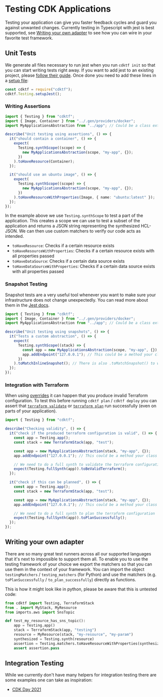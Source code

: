 # Testing CDK Applications

Testing your application can give you faster feedback cycles and guard you against unwanted changes.
Currently testing in Typescript with jest is best supported, see [Writing your own adapter](#own-adapter) to see how you can wire in your favorite test framework.

## Unit Tests

We generate all files necessary to run jest when you run `cdktf init` so that you can start writing tests right away. If you want to add jest to an existing project, please [follow their guide](https://jestjs.io/docs/getting-started). Once done you need to add these lines in a [setup file](https://jestjs.io/docs/configuration#setupfiles-array):

```js
const cdktf = require("cdktf");
cdktf.Testing.setupJest();
```

### Writing Assertions

```ts
import { Testing } from "cdktf";
import { Image, Container } from "../.gen/providers/docker";
import MyApplicationsAbstraction from "../app"; // Could be a class extending from cdktf.Resource

describe("Unit testing using assertions", () => {
  it("should contain a container", () => {
    expect(
      Testing.synthScope((scope) => {
        new MyApplicationsAbstraction(scope, "my-app", {});
      })
    ).toHaveResource(Container);
  });

  it("should use an ubuntu image", () => {
    expect(
      Testing.synthScope((scope) => {
        new MyApplicationsAbstraction(scope, "my-app", {});
      })
    ).toHaveResourceWithProperties(Image, { name: "ubuntu:latest" });
  });
});
```

In the example above we use `Testing.synthScope` to test a part of the application. This creates a scope we can use to test a subset of the application and returns a JSON string representing the synthesized HCL-JSON. We can then use custom matchers to verify our code acts as intended.

- `toHaveResource`: Checks if a certain resource exists
- `toHaveResourceWithProperties`: Checks if a certain resource exists with all properties passed
- `toHaveDataSource`: Checks if a certain data source exists
- `toHaveDataSourceWithProperties`: Checks if a certain data source exists with all properties passed

### Snapshot Testing

Snapshot tests are a very useful tool whenever you want to make sure your infrastructure does not change unexpectedly. You can read more about them in the [Jest docs](https://jestjs.io/docs/snapshot-testing).

```ts
import { Testing } from "cdktf";
import { Image, Container } from "../.gen/providers/docker";
import MyApplicationsAbstraction from "../app"; // Could be a class extending from cdktf.Resource

describe("Unit testing using snapshots", () => {
  it("Tests a custom abstraction", () => {
    expect(
      Testing.synthScope((stack) => {
        const app = new MyApplicationsAbstraction(scope, "my-app", {});
        app.addEndpoint("127.0.0.1"); // This could be a method your class exposes
      })
    ).toMatchInlineSnapshot(); // There is also .toMatchSnapshot() to write the snapshot to a file
  });
});
```

### Integration with Terraform

When using [overrides](./escape-hatch.md) it can happen that you produce invalid Terraform configuration.
To test this before running `cdktf plan` / `cdktf deploy` you can assert that [`terraform validate`](https://www.terraform.io/docs/cli/commands/validate.html) or [`terraform plan`](https://www.terraform.io/docs/cli/commands/plan.html) run successfully (even on parts of your application).

```ts
import { Testing } from "cdktf";

describe("Checking validity", () => {
  it("check if the produced terraform configuration is valid", () => {
    const app = Testing.app();
    const stack = new TerraformStack(app, "test");

    const app = new MyApplicationsAbstraction(stack, "my-app", {});
    app.addEndpoint("127.0.0.1"); // This could be a method your class exposes

    // We need to do a full synth to validate the terraform configuration
    expect(Testing.fullSynth(app)).toBeValidTerraform();
  });

  it("check if this can be planned", () => {
    const app = Testing.app();
    const stack = new TerraformStack(app, "test");

    const app = new MyApplicationsAbstraction(stack, "my-app", {});
    app.addEndpoint("127.0.0.1"); // This could be a method your class exposes

    // We need to do a full synth to plan the terraform configuration
    expect(Testing.fullSynth(app)).toPlanSuccessfully();
  });
});
```

## Writing your own adapter <a name="own-adapter"></a>

There are so many great test runners across all our supported languages that it's next to impossible to support them all.
To enable you to use the testing framework of your choice we export the matchers so that you can use them in the context of your framework.
You can import the object `testingMatchers` / `testing_matchers` (for Python) and use the matchers (e.g. `toPlanSuccessfully` / `to_plan_successfully`) directly as functions.

This is how it might look like in python, please be aware that this is untested code:

```py
from cdktf import Testing, TerraformStack
from . import MyStack, MyResource
from imports.aws import SnsTopic

def test_my_resource_has_sns_topic():
    app = Testing.app()
    stack = TerraformStack(app, "testing")
    resource = MyResource(stack, "my-resource", "my-param")
    synthesized = Testing.synth(resource)
    assertion = Testing.matchers.toHaveResourceWithProperties(synthesized, SnsTopic)
    assert assertion.pass
```

## Integration Testing

While we currently don't have many helpers for integration testing there are some examples one can take as inspiration:

- [CDK Day 2021](https://github.com/ansgarm/talk-cdkday-2021/tree/master/test)
